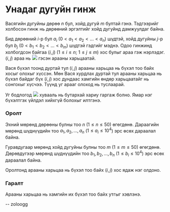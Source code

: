 Унадаг дугуйн гинж
==================
Васягийн дугуйны дөрөө $n$ бул, хойд дугуй $m$ бултай гэнэ. Тэдгээрийг холбосон гинж нь дөрөөний эргэлтийг хойд дугуйнд дамжуулдаг байна.

Бид дөрөөний $i$-р бул $a_i$ ($0 < a_1 < a_2 < ... < a_n$) шүдтэй, хойд дугуйны $j$-р бул $b_j$ ($0 < b_1 < b_2 < ... < b_m$) шүдтэй гэдгийг мэднэ. Одоо гинжинд холбогдсон байгаа ($i, j$) ($1 ≤ i ≤ n$; $1 ≤ j ≤ m$) хос булыг араа гэж нэрлэдэг. ($i, j$) араа нь ![][1] гэсэн арааны харьцаатай.

Вася бүхэл тоонд дуртай тул ($i, j$) арааны харьцаа нь бүхэл тоо байх хосыг олохыг хүссэн. Мөн Вася хурдлах дуртай тул арааны харьцаа нь бүхэл байдаг бүх ($i, j$) хос дундаас хамгийн өндөр харьцаатайг нь сонгохыг хүсчээ. Түүнд уг арааг олоход нь туслаарай.

Уг бодлогод ![][2] хувааль нь бутархай хариу гаргаж болно. Ямар нэг бүхэлтгэх үйлдэл хийхгүй болохыг илтгэнэ.


### Оролт
Эхний мөрөнд дөрөөны булны тоо $n$ ($1 ≤ n ≤ 50$) өгөгдөнө. Дараагийн мөрөнд шүднүүдийн тоо $a_1, a_2, ... , a_n$ ($1 ≤ a_i ≤ 10^4$) эрс өсөх дараалал байна.

Гуравдугаар мөрөнд хойд дугуйны булны тоо $m$ ($1 ≤ m ≤ 50$) өгөгдөнө. Дөрөвдүгээр мөрөнд шүднүүдийн тоо $b_1, b_2, ... , b_n$ ($1 ≤ b_i ≤ 10^4$) эрс өсөх дараалал байна.

Оролтонд арааны харьцаа нь бүхэл тоо байх ($i, j$) хос ядаж нэг олдоно.


### Гаралт
Арааны харьцаа нь хамгийн их бүхэл тоо байх утгыг хэвлэнэ.

  [1]: http://espresso.codeforces.com/9cf05374cbe76cb1f58008e81ec7e7e5babeaf22.png
  [2]: http://espresso.codeforces.com/9cf05374cbe76cb1f58008e81ec7e7e5babeaf22.png

-- zoloogg
